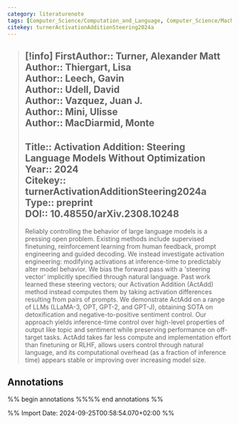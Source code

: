 ```yaml
---
category: literaturenote
tags: [Computer_Science/Computation_and_Language, Computer_Science/Machine_Learning]
citekey: turnerActivationAdditionSteering2024a
---
```

> [!info]
> **FirstAuthor**:: Turner, Alexander Matt  
> **Author**:: Thiergart, Lisa  
> **Author**:: Leech, Gavin  
> **Author**:: Udell, David  
> **Author**:: Vazquez, Juan J.  
> **Author**:: Mini, Ulisse  
> **Author**:: MacDiarmid, Monte  
> ---    
> **Title**:: Activation Addition: Steering Language Models Without Optimization  
> **Year**:: 2024   
> **Citekey**:: turnerActivationAdditionSteering2024a  
> **Type**:: preprint  
> **DOI**:: 10.48550/arXiv.2308.10248
> ---
> Reliably controlling the behavior of large language models is a pressing open problem. Existing methods include supervised finetuning, reinforcement learning from human feedback, prompt engineering and guided decoding. We instead investigate activation engineering: modifying activations at inference-time to predictably alter model behavior. We bias the forward pass with a 'steering vector' implicitly specified through natural language. Past work learned these steering vectors; our Activation Addition (ActAdd) method instead computes them by taking activation differences resulting from pairs of prompts. We demonstrate ActAdd on a range of LLMs (LLaMA-3, OPT, GPT-2, and GPT-J), obtaining SOTA on detoxification and negative-to-positive sentiment control. Our approach yields inference-time control over high-level properties of output like topic and sentiment while preserving performance on off-target tasks. ActAdd takes far less compute and implementation effort than finetuning or RLHF, allows users control through natural language, and its computational overhead (as a fraction of inference time) appears stable or improving over increasing model size.

## Annotations
%% begin annotations %%%% end annotations %%


%% Import Date: 2024-09-25T00:58:54.070+02:00 %%
